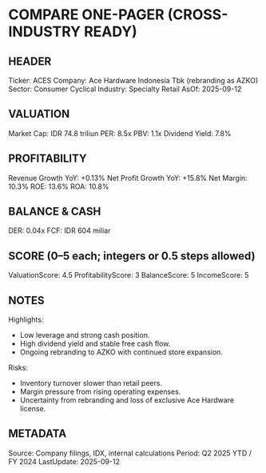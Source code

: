 # COMPARE ONE-PAGER (CROSS-INDUSTRY READY)

## HEADER
Ticker: ACES
Company: Ace Hardware Indonesia Tbk (rebranding as AZKO)
Sector: Consumer Cyclical
Industry: Specialty Retail
AsOf: 2025-09-12

## VALUATION
Market Cap: IDR 74.8 triliun
PER: 8.5x
PBV: 1.1x
Dividend Yield: 7.8%

## PROFITABILITY
Revenue Growth YoY: +0.13%
Net Profit Growth YoY: +15.8%
Net Margin: 10.3%
ROE: 13.6%
ROA: 10.8%

## BALANCE & CASH
DER: 0.04x
FCF: IDR 604 miliar

## SCORE (0–5 each; integers or 0.5 steps allowed)
ValuationScore: 4.5
ProfitabilityScore: 3
BalanceScore: 5
IncomeScore: 5

## NOTES
Highlights:
- Low leverage and strong cash position.
- High dividend yield and stable free cash flow.
- Ongoing rebranding to AZKO with continued store expansion.

Risks:
- Inventory turnover slower than retail peers.
- Margin pressure from rising operating expenses.
- Uncertainty from rebranding and loss of exclusive Ace Hardware license.

## METADATA
Source: Company filings, IDX, internal calculations
Period: Q2 2025 YTD / FY 2024
LastUpdate: 2025-09-12